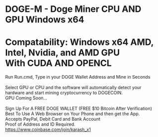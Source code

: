 # DOGE-M - Doge Miner CPU AND GPU Windows x64
# Compatability: Windows x64 AMD, Intel, Nvidia, and AMD GPU<br />With CUDA AND OPENCL
Run Run.cmd, Type in your DOGE Wallet Address and Mine in Seconds<br /><br />
Select GPU or CPU and the software will automatically detect your hardware and start mining cryptocurrency to DOGECOIN.<br />
GPU Coming Soon...<br /><br />
Sign Up For A FREE DOGE WALLET (FREE $10 Bitcoin After Verification)<br />
Best To Use A Web Browser on Your Phone and then get the App.<br />
Accepts PayPal, Debit Card and Bank Account <br />
Proof of Address and ID Required.<br />
https://www.coinbase.com/join/karash_x1
